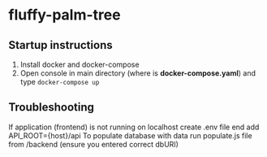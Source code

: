 # fluffy-palm-tree

## Startup instructions

1. Install docker and docker-compose
2. Open console in main directory (where is **docker-compose.yaml**) and type `docker-compose up`

## Troubleshooting

If application (frontend) is not running on localhost create .env file end add API_ROOT={host}/api
To populate database with data run populate.js file from /backend (ensure you entered correct dbURI)
